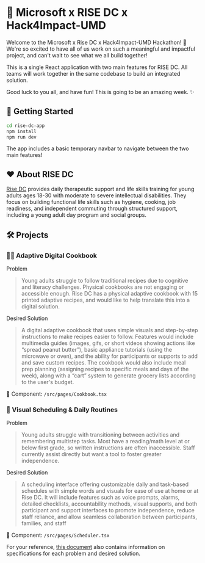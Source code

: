 # 🚀 Microsoft x RISE DC x Hack4Impact-UMD
Welcome to the Microsoft x Rise DC x Hack4Impact-UMD Hackathon! 🎉 We're so excited to have all of us work on such a meaningful and impactful project, and can't wait to see what we all build together!

This is a single React application with two main features for RISE DC. All teams will work together in the same codebase to build an integrated solution.

Good luck to you all, and have fun! This is going to be an amazing week. ✨

## 🚀 Getting Started

```bash
cd rise-dc-app
npm install
npm run dev
```

The app includes a basic temporary navbar to navigate between the two main features!

## ❤️ About RISE DC

[Rise DC](https://www.risewithusdc.com/) provides daily therapeutic support and life skills training for young adults ages 18-30 with moderate to severe intellectual disabilities. They focus on building functional life skills such as hygiene, cooking, job readiness, and independent commuting through structured support, including a young adult day program and social groups.

## 🛠️ Projects

### 🧑‍🍳 Adaptive Digital Cookbook
Problem

> Young adults struggle to follow traditional recipes due to cognitive and literacy challenges. Physical cookbooks are not engaging or accessible enough. Rise DC has a physical adaptive cookbook with 15 printed adaptive recipes, and would like to help translate this into a digital solution.

Desired Solution

> A digital adaptive cookbook that uses simple visuals and step-by-step instructions to make recipes easier to follow. Features would include multimedia guides (images, gifs, or short videos showing actions like “spread peanut butter”), basic appliance tutorials (using the microwave or oven), and the ability for participants or supports to add and save custom recipes. The cookbook would also include meal prep planning (assigning recipes to specific meals and days of the week), along with a “cart” system to generate grocery lists according to the user's budget.

📍 Component: `/src/pages/Cookbook.tsx`


### 📆 Visual Scheduling & Daily Routines

Problem

 > Young adults struggle with transitioning between activities and remembering multistep tasks. Most have a reading/math level at or below first grade, so written instructions are often inaccessible. Staff currently assist directly but want a tool to foster greater independence.

Desired Solution

> A scheduling interface offering customizable daily and task-based schedules with simple words and visuals for ease of use at home or at Rise DC. It will include features such as voice prompts, alarms, detailed checklists, accountability methods, visual supports, and both participant and support interfaces to promote independence, reduce staff reliance, and allow seamless collaboration between participants, families, and staff

📍 Component: `/src/pages/Scheduler.tsx` 

For your reference, [this document](https://docs.google.com/document/d/1QoyHmOhcS8u4RWKbkYsZFRUyoqzl7UF9Ki5QRweSVQ0/edit?tab=t.0) also contains information on specifications for each problem and desired solution.

